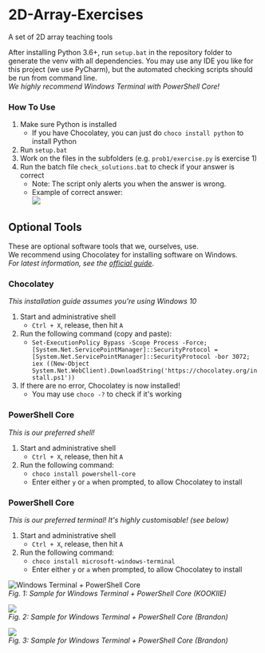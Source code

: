 # 2D-Array-Exercises
A set of 2D array teaching tools

After installing Python 3.6+, run `setup.bat` in the repository folder to generate the venv with all dependencies.
You may use any IDE you like for this project (we use PyCharm), but the automated checking scripts should be run from command line.  
*We highly recommend Windows Terminal with PowerShell Core!*

### How To Use
1. Make sure Python is installed
   - If you have Chocolatey, you can just do `choco install python` to install Python
2. Run `setup.bat`
3. Work on the files in the subfolders (e.g. `prob1/exercise.py` is exercise 1)
4. Run the batch file `check_solutions.bat` to check if your answer is correct
   - Note: The script only alerts you when the answer is wrong.
   - Example of correct answer:  
   ![](https://i.imgur.com/x4lbz5j.png)

## Optional Tools
These are optional software tools that we, ourselves, use.  
We recommend using Chocolatey for installing software on Windows.  
*For latest information, see the [official guide](https://chocolatey.org/install)*.

### Chocolatey
*This installation guide assumes you're using Windows 10*
1. Start and administrative shell
    - `Ctrl + X`, release, then hit `A`
2. Run the following command (copy and paste):
    - `Set-ExecutionPolicy Bypass -Scope Process -Force; [System.Net.ServicePointManager]::SecurityProtocol = [System.Net.ServicePointManager]::SecurityProtocol -bor 3072; iex ((New-Object System.Net.WebClient).DownloadString('https://chocolatey.org/install.ps1'))`
3. If there are no error, Chocolatey is now installed!
    - You may use `choco -?` to check if it's working

### PowerShell Core
*This is our preferred shell!*
1. Start and administrative shell
    - `Ctrl + X`, release, then hit `A`
2. Run the following command:
    - `choco install powershell-core`
    - Enter either `y` or `a` when prompted, to allow Chocolatey to install 
    
### PowerShell Core
*This is our preferred terminal! It's highly customisable! (see below)*
1. Start and administrative shell
    - `Ctrl + X`, release, then hit `A`
2. Run the following command:
    - `choco install microsoft-windows-terminal`
    - Enter either `y` or `a` when prompted, to allow Chocolatey to install


![Windows Terminal + PowerShell Core](https://i.imgur.com/SfzE1FC.png)  
*Fig. 1: Sample for Windows Terminal + PowerShell Core (KOOKIIE)*  

![](https://media.discordapp.net/attachments/799839206549225472/799889758457167872/062b17f5261e44f17c60dcf5610f4436.png)  
*Fig. 2: Sample for Windows Terminal + PowerShell Core (Brandon)*  

![](https://media.discordapp.net/attachments/729217437966270464/811426341010407444/1e1089ac9e7721d7d160d463bdafa95a.png)  
*Fig. 3: Sample for Windows Terminal + PowerShell Core (Brandon)*  
